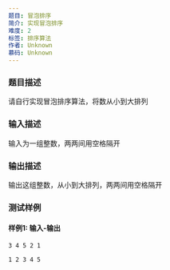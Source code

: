 ```yaml
---
题目: 冒泡排序
简介: 实现冒泡排序
难度: 2
标签: 排序算法
作者: Unknown
慕码: Unknown
---
```


### 题目描述

请自行实现冒泡排序算法，将数从小到大排列

### 输入描述

输入为一组整数，两两间用空格隔开

### 输出描述

输出这组整数，从小到大排列，两两间用空格隔开

### 测试样例

#### 样例1: 输入-输出

```
3 4 5 2 1
```

```
1 2 3 4 5
```

